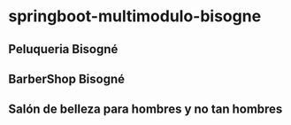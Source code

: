 # springboot-multimodulo-bisogne
## Peluqueria Bisogné
## BarberShop Bisogné
## Salón de belleza para hombres y no tan hombres
